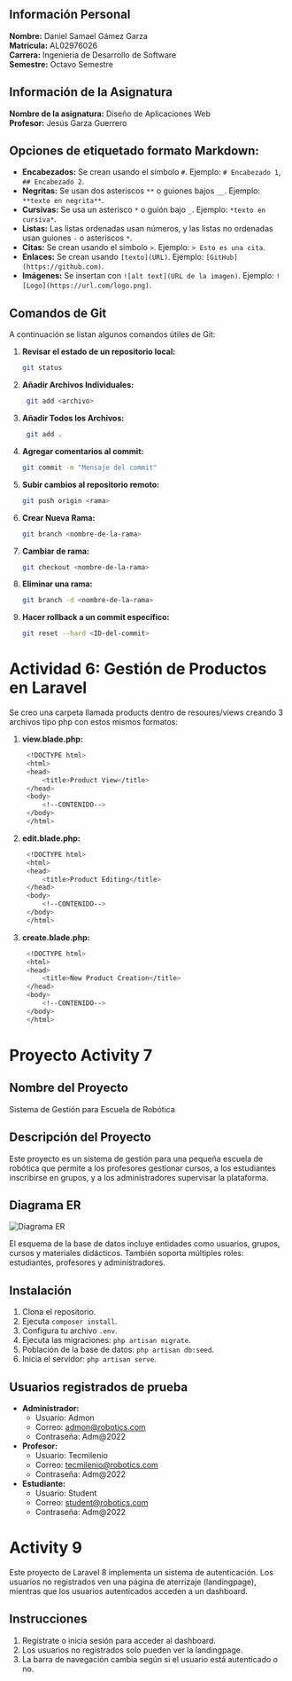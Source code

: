 ## Información Personal

**Nombre:** Daniel Samael Gámez Garza  
**Matrícula:** AL02976026  
**Carrera:** Ingenieria de Desarrollo de Software  
**Semestre:** Octavo Semestre 

## Información de la Asignatura

**Nombre de la asignatura:** Diseño de Aplicaciones Web  
**Profesor:** Jesús Garza Guerrero  

##  Opciones de etiquetado formato Markdown:

- **Encabezados:** Se crean usando el símbolo `#`. Ejemplo: `# Encabezado 1`, `## Encabezado 2`.
- **Negritas:** Se usan dos asteriscos `**` o guiones bajos `__`. Ejemplo: `**texto en negrita**`.
- **Cursivas:** Se usa un asterisco `*` o guión bajo `_`. Ejemplo: `*texto en cursiva*`.
- **Listas:** Las listas ordenadas usan números, y las listas no ordenadas usan guiones `-` o asteriscos `*`.
- **Citas:** Se crean usando el símbolo `>`. Ejemplo: `> Esto es una cita`.
- **Enlaces:** Se crean usando `[texto](URL)`. Ejemplo: `[GitHub](https://github.com)`.
- **Imágenes:** Se insertan con `![alt text](URL de la imagen)`. Ejemplo: `![Logo](https://url.com/logo.png)`.

## Comandos de Git

A continuación se listan algunos comandos útiles de Git:

1. **Revisar el estado de un repositorio local:**
   ```bash
   git status

2. **Añadir Archivos Individuales:**
    ```bash
     git add <archivo>

3. **Añadir Todos los Archivos:**
    ```bash
     git add .

4. **Agregar comentarios al commit:**
    ```bash
    git commit -m "Mensaje del commit"

5. **Subir cambios al repositorio remoto:**
    ```bash
    git push origin <rama>

6. **Crear Nueva Rama:**
    ```bash 
    git branch <nombre-de-la-rama>

7. **Cambiar de rama:**
    ```bash 
    git checkout <nombre-de-la-rama>

8. **Eliminar una rama:**
    ```bash
    git branch -d <nombre-de-la-rama>

9. **Hacer rollback a un commit específico:**
    ```bash
    git reset --hard <ID-del-commit>

# Actividad 6: Gestión de Productos en Laravel

Se creo una carpeta llamada products dentro de resoures/views
creando 3 archivos tipo php con estos mismos formatos:

1. **view.blade.php:**
   ```bash
    <!DOCTYPE html>
    <html>
    <head>
        <title>Product View</title>
    </head>
    <body>
        <!--CONTENIDO-->
    </body>
    </html>

2. **edit.blade.php:**
   ```bash
    <!DOCTYPE html>
    <html>
    <head>
        <title>Product Editing</title>
    </head>
    <body>
        <!--CONTENIDO-->
    </body>
    </html>

3. **create.blade.php:**
   ```bash
    <!DOCTYPE html>
    <html>
    <head>
        <title>New Product Creation</title>
    </head>
    <body>
        <!--CONTENIDO-->
    </body>
    </html>

# Proyecto Activity 7

## Nombre del Proyecto
Sistema de Gestión para Escuela de Robótica

## Descripción del Proyecto
Este proyecto es un sistema de gestión para una pequeña escuela de robótica que permite a los profesores gestionar cursos, a los estudiantes inscribirse en grupos, y a los administradores supervisar la plataforma.

## Diagrama ER
![Diagrama ER](activity7/public/img/er_diagram.png)

El esquema de la base de datos incluye entidades como usuarios, grupos, cursos y materiales didácticos. También soporta múltiples roles: estudiantes, profesores y administradores.

## Instalación
1. Clona el repositorio.
2. Ejecuta `composer install`.
3. Configura tu archivo `.env`.
4. Ejecuta las migraciones: `php artisan migrate`.
5. Población de la base de datos: `php artisan db:seed`.
6. Inicia el servidor: `php artisan serve`.

## Usuarios registrados de prueba
- **Administrador:**
  - Usuario: Admon
  - Correo: admon@robotics.com
  - Contraseña: Adm@2022
- **Profesor:**
  - Usuario: Tecmilenio
  - Correo: tecmilenio@robotics.com
  - Contraseña: Adm@2022
- **Estudiante:**
  - Usuario: Student
  - Correo: student@robotics.com
  - Contraseña: Adm@2022

# Activity 9

Este proyecto de Laravel 8 implementa un sistema de autenticación. Los usuarios no registrados ven una página de aterrizaje (landingpage), mientras que los usuarios autenticados acceden a un dashboard.

## Instrucciones

1. Regístrate o inicia sesión para acceder al dashboard.
2. Los usuarios no registrados solo pueden ver la landingpage.
3. La barra de navegación cambia según si el usuario está autenticado o no.